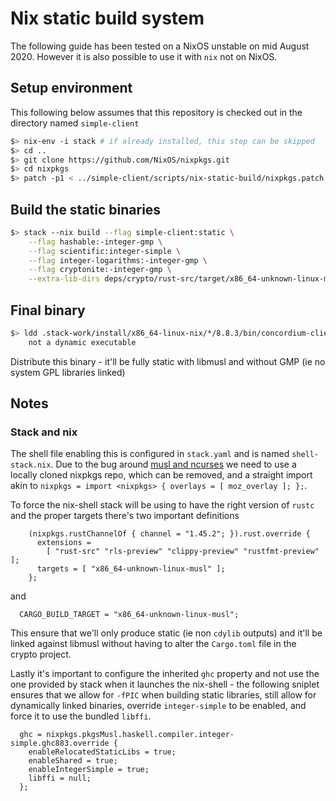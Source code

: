 # Nix static build system
The following guide has been tested on a NixOS unstable on mid August 2020. However it is also possible to use it with `nix` not on NixOS.
## Setup environment
This following below assumes that this repository is checked out in the directory named `simple-client`
``` bash
$> nix-env -i stack # if already installed, this step can be skipped
$> cd ..
$> git clone https://github.com/NixOS/nixpkgs.git
$> cd nixpkgs
$> patch -p1 < ../simple-client/scripts/nix-static-build/nixpkgs.patch
```
## Build the static binaries
```bash
$> stack --nix build --flag simple-client:static \
	--flag hashable:-integer-gmp \
	--flag scientific:integer-simple \
	--flag integer-logarithms:-integer-gmp \
	--flag cryptonite:-integer-gmp \
	--extra-lib-dirs deps/crypto/rust-src/target/x86_64-unknown-linux-musl/release
```
## Final binary
```bash
$> ldd .stack-work/install/x86_64-linux-nix/*/8.8.3/bin/concordium-client 
	not a dynamic executable
```
Distribute this binary - it'll be fully static with libmusl and without GMP (ie no system GPL libraries linked)
## Notes
### Stack and nix
The shell file enabling this is configured in `stack.yaml` and is named `shell-stack.nix`. Due to the bug around [musl and ncurses](https://github.com/NixOS/nixpkgs/issues/85924) we need to use a locally cloned nixpkgs repo, which can be removed, and a straight import akin to `nixpkgs = import <nixpkgs> { overlays = [ moz_overlay ]; };`.

To force the nix-shell stack will be using to have the right version of `rustc` and the proper targets there's two important definitions
```  rustStableChannel =
    (nixpkgs.rustChannelOf { channel = "1.45.2"; }).rust.override {
      extensions =
        [ "rust-src" "rls-preview" "clippy-preview" "rustfmt-preview" ];
      targets = [ "x86_64-unknown-linux-musl" ];
    };
```
and 
```
  CARGO_BUILD_TARGET = "x86_64-unknown-linux-musl";
```
This ensure that we'll only produce static (ie non `cdylib` outputs) and it'll be linked against libmusl without having to alter the `Cargo.toml` file in the crypto project.

Lastly it's important to configure the inherited `ghc` property and not use the one provided by stack when it launches the nix-shell - the following sniplet ensures that we allow for `-fPIC` when building static libraries, still allow for dynamically linked binaries, override `integer-simple` to be enabled, and force it to use the bundled `libffi`.
```
  ghc = nixpkgs.pkgsMusl.haskell.compiler.integer-simple.ghc883.override {
    enableRelocatedStaticLibs = true;
    enableShared = true;
    enableIntegerSimple = true;
    libffi = null;
  };
```


